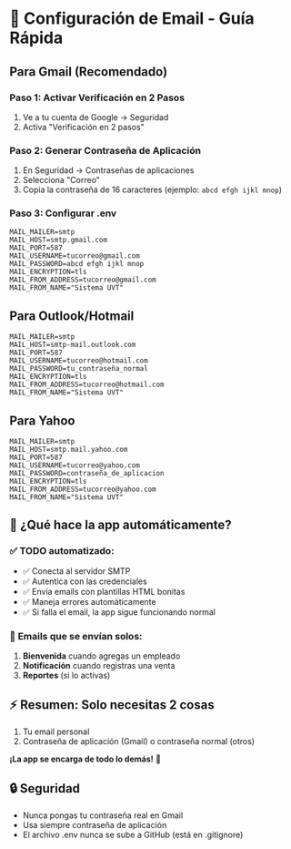 # 📧 Configuración de Email - Guía Rápida

## Para Gmail (Recomendado)

### Paso 1: Activar Verificación en 2 Pasos
1. Ve a tu cuenta de Google → Seguridad
2. Activa "Verificación en 2 pasos"

### Paso 2: Generar Contraseña de Aplicación
1. En Seguridad → Contraseñas de aplicaciones
2. Selecciona "Correo" 
3. Copia la contraseña de 16 caracteres (ejemplo: `abcd efgh ijkl mnop`)

### Paso 3: Configurar .env
```env
MAIL_MAILER=smtp
MAIL_HOST=smtp.gmail.com
MAIL_PORT=587
MAIL_USERNAME=tucorreo@gmail.com
MAIL_PASSWORD=abcd efgh ijkl mnop
MAIL_ENCRYPTION=tls
MAIL_FROM_ADDRESS=tucorreo@gmail.com
MAIL_FROM_NAME="Sistema UVT"
```

## Para Outlook/Hotmail

```env
MAIL_MAILER=smtp
MAIL_HOST=smtp-mail.outlook.com
MAIL_PORT=587
MAIL_USERNAME=tucorreo@hotmail.com
MAIL_PASSWORD=tu_contraseña_normal
MAIL_ENCRYPTION=tls
MAIL_FROM_ADDRESS=tucorreo@hotmail.com
MAIL_FROM_NAME="Sistema UVT"
```

## Para Yahoo

```env
MAIL_MAILER=smtp
MAIL_HOST=smtp.mail.yahoo.com
MAIL_PORT=587
MAIL_USERNAME=tucorreo@yahoo.com
MAIL_PASSWORD=contraseña_de_aplicacion
MAIL_ENCRYPTION=tls
MAIL_FROM_ADDRESS=tucorreo@yahoo.com
MAIL_FROM_NAME="Sistema UVT"
```

## 🚀 ¿Qué hace la app automáticamente?

### ✅ **TODO automatizado:**
- ✅ Conecta al servidor SMTP
- ✅ Autentica con las credenciales
- ✅ Envía emails con plantillas HTML bonitas
- ✅ Maneja errores automáticamente
- ✅ Si falla el email, la app sigue funcionando normal

### 📨 **Emails que se envían solos:**
1. **Bienvenida** cuando agregas un empleado
2. **Notificación** cuando registras una venta
3. **Reportes** (si lo activas)

## ⚡ **Resumen: Solo necesitas 2 cosas**
1. Tu email personal
2. Contraseña de aplicación (Gmail) o contraseña normal (otros)

**¡La app se encarga de todo lo demás!** 🎉

## 🔒 **Seguridad**
- Nunca pongas tu contraseña real en Gmail
- Usa siempre contraseña de aplicación
- El archivo .env nunca se sube a GitHub (está en .gitignore)
